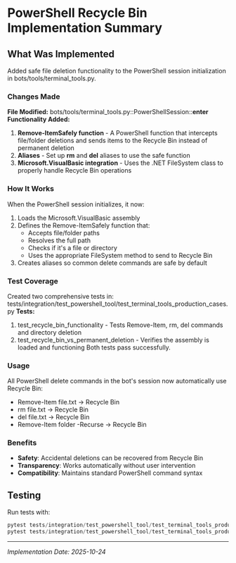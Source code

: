 # PowerShell Recycle Bin Implementation Summary
## What Was Implemented
Added safe file deletion functionality to the PowerShell session initialization in bots/tools/terminal_tools.py.
### Changes Made
**File Modified:** bots/tools/terminal_tools.py::PowerShellSession::__enter__
**Functionality Added:**
1. **Remove-ItemSafely function** - A PowerShell function that intercepts file/folder deletions and sends items to the Recycle Bin instead of permanent deletion
2. **Aliases** - Set up **rm** and **del** aliases to use the safe function
3. **Microsoft.VisualBasic integration** - Uses the .NET FileSystem class to properly handle Recycle Bin operations
### How It Works
When the PowerShell session initializes, it now:
1. Loads the Microsoft.VisualBasic assembly
2. Defines the Remove-ItemSafely function that:
   - Accepts file/folder paths
   - Resolves the full path
   - Checks if it's a file or directory
   - Uses the appropriate FileSystem method to send to Recycle Bin
3. Creates aliases so common delete commands are safe by default
### Test Coverage
Created two comprehensive tests in:
tests/integration/test_powershell_tool/test_terminal_tools_production_cases.py
**Tests:**
1. test_recycle_bin_functionality - Tests Remove-Item, rm, del commands and directory deletion
2. test_recycle_bin_vs_permanent_deletion - Verifies the assembly is loaded and functioning
Both tests pass successfully.
### Usage
All PowerShell delete commands in the bot's session now automatically use Recycle Bin:
- Remove-Item file.txt -> Recycle Bin
- rm file.txt -> Recycle Bin
- del file.txt -> Recycle Bin
- Remove-Item folder -Recurse -> Recycle Bin
### Benefits
- **Safety**: Accidental deletions can be recovered from Recycle Bin
- **Transparency**: Works automatically without user intervention
- **Compatibility**: Maintains standard PowerShell command syntax
## Testing
Run tests with:
```powershell
pytest tests/integration/test_powershell_tool/test_terminal_tools_production_cases.py::TestPowerShellProductionEdgeCases::test_recycle_bin_functionality -v
pytest tests/integration/test_powershell_tool/test_terminal_tools_production_cases.py::TestPowerShellProductionEdgeCases::test_recycle_bin_vs_permanent_deletion -v
```
---
*Implementation Date: 2025-10-24*
